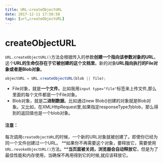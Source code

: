 ```yaml
---
title: URL-createObjectURL
date: 2017-12-11 17:58:58
tags: [url,createObjectURL]
---
```


# createObjectURL 

`URL.createObjectURL()`方法会根据传入的参数**创建一个指向该参数对象的URL**。这个**URL的生命仅存在于它被创建的这个文档里**。新的对象**URL指向执行的File对象或者是Blob对象**。

``` javascript
objectURL = URL.createObjectURL(blob || file); 
```

- File对象，就是**一个文件**。比如我用`input type="file"`标签来上传文件,那么里面的每个文件都是一个File对象。
- Blob对象，就是**二进制数据**。比如通过new Blob()创建的对象就是Blob对象。又比如，在XMLHttpRequest里,如果指定responseType为blob，那么得到的返回值也是一个blob对象。

#### 注意：

每次调用`createObjectURL`的时候，一个新的URL对象就被创建了。即使你已经为同一个文件创建过一个URL。 **如果你不再需要这个对象，要释放它，需要使用`URL.revokeObjectURL()`方法。****当页面被关闭，浏览器会自动释放它**，但是为了最佳性能和内存使用，当确保不再用得到它的时候,就应该释放它。

<br/>

